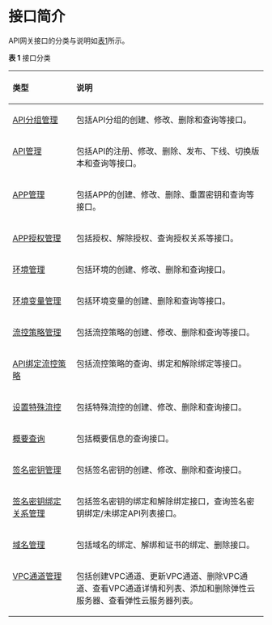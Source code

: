 # 接口简介<a name="apig-zh-api-180713002"></a>

API网关接口的分类与说明如[表1](#table51381943105818)所示。

**表 1**  接口分类

<a name="table51381943105818"></a>
<table><thead align="left"><tr id="row131381543195812"><th class="cellrowborder" valign="top" width="25%" id="mcps1.2.3.1.1"><p id="p14138124385819"><a name="p14138124385819"></a><a name="p14138124385819"></a>类型</p>
</th>
<th class="cellrowborder" valign="top" width="75%" id="mcps1.2.3.1.2"><p id="p1913824317588"><a name="p1913824317588"></a><a name="p1913824317588"></a>说明</p>
</th>
</tr>
</thead>
<tbody><tr id="row613834325813"><td class="cellrowborder" valign="top" width="25%" headers="mcps1.2.3.1.1 "><p id="p141382436588"><a name="p141382436588"></a><a name="p141382436588"></a><a href="创建API分组.md">API分组管理</a></p>
</td>
<td class="cellrowborder" valign="top" width="75%" headers="mcps1.2.3.1.2 "><p id="p1013894355820"><a name="p1013894355820"></a><a name="p1013894355820"></a>包括API分组的创建、修改、删除和查询等接口。</p>
</td>
</tr>
<tr id="row14138114313586"><td class="cellrowborder" valign="top" width="25%" headers="mcps1.2.3.1.1 "><p id="p3138943185811"><a name="p3138943185811"></a><a name="p3138943185811"></a><a href="注册API.md">API管理</a></p>
</td>
<td class="cellrowborder" valign="top" width="75%" headers="mcps1.2.3.1.2 "><p id="p1513884314581"><a name="p1513884314581"></a><a name="p1513884314581"></a>包括API的注册、修改、删除、发布、下线、切换版本和查询等接口。</p>
</td>
</tr>
<tr id="row4138104312585"><td class="cellrowborder" valign="top" width="25%" headers="mcps1.2.3.1.1 "><p id="p11138164345813"><a name="p11138164345813"></a><a name="p11138164345813"></a><a href="创建APP.md">APP管理</a></p>
</td>
<td class="cellrowborder" valign="top" width="75%" headers="mcps1.2.3.1.2 "><p id="p16138743125811"><a name="p16138743125811"></a><a name="p16138743125811"></a>包括APP的创建、修改、删除、重置密钥和查询等接口。</p>
</td>
</tr>
<tr id="row413884310584"><td class="cellrowborder" valign="top" width="25%" headers="mcps1.2.3.1.1 "><p id="p913884311584"><a name="p913884311584"></a><a name="p913884311584"></a><a href="查看APP未绑定的API列表.md">APP授权管理</a></p>
</td>
<td class="cellrowborder" valign="top" width="75%" headers="mcps1.2.3.1.2 "><p id="p1013812431588"><a name="p1013812431588"></a><a name="p1013812431588"></a>包括授权、解除授权、查询授权关系等接口。</p>
</td>
</tr>
<tr id="row81380439588"><td class="cellrowborder" valign="top" width="25%" headers="mcps1.2.3.1.1 "><p id="p1013813435586"><a name="p1013813435586"></a><a name="p1013813435586"></a><a href="创建环境.md">环境管理</a></p>
</td>
<td class="cellrowborder" valign="top" width="75%" headers="mcps1.2.3.1.2 "><p id="p19138124345817"><a name="p19138124345817"></a><a name="p19138124345817"></a>包括环境的创建、修改、删除和查询接口。</p>
</td>
</tr>
<tr id="row18138194312588"><td class="cellrowborder" valign="top" width="25%" headers="mcps1.2.3.1.1 "><p id="p101381443105814"><a name="p101381443105814"></a><a name="p101381443105814"></a><a href="新建变量.md">环境变量管理</a></p>
</td>
<td class="cellrowborder" valign="top" width="75%" headers="mcps1.2.3.1.2 "><p id="p161388432582"><a name="p161388432582"></a><a name="p161388432582"></a>包括环境变量的创建、删除和查询等接口。</p>
</td>
</tr>
<tr id="row1813884316584"><td class="cellrowborder" valign="top" width="25%" headers="mcps1.2.3.1.1 "><p id="p1913824312588"><a name="p1913824312588"></a><a name="p1913824312588"></a><a href="创建流控策略.md">流控策略管理</a></p>
</td>
<td class="cellrowborder" valign="top" width="75%" headers="mcps1.2.3.1.2 "><p id="p51381843165819"><a name="p51381843165819"></a><a name="p51381843165819"></a>包括流控策略的创建、修改、删除和查询等接口。</p>
</td>
</tr>
<tr id="row1113844385817"><td class="cellrowborder" valign="top" width="25%" headers="mcps1.2.3.1.1 "><p id="p1713816433581"><a name="p1713816433581"></a><a name="p1713816433581"></a><a href="查看流控策略未绑定的API列表.md">API绑定流控策略</a></p>
</td>
<td class="cellrowborder" valign="top" width="75%" headers="mcps1.2.3.1.2 "><p id="p1613884318585"><a name="p1613884318585"></a><a name="p1613884318585"></a>包括流控策略的查询、绑定和解除绑定等接口。</p>
</td>
</tr>
<tr id="row15138104395820"><td class="cellrowborder" valign="top" width="25%" headers="mcps1.2.3.1.1 "><p id="p1613818437585"><a name="p1613818437585"></a><a name="p1613818437585"></a><a href="创建特殊设置.md">设置特殊流控</a></p>
</td>
<td class="cellrowborder" valign="top" width="75%" headers="mcps1.2.3.1.2 "><p id="p1113834365820"><a name="p1113834365820"></a><a name="p1113834365820"></a>包括特殊流控的创建、修改、删除和查询接口。</p>
</td>
</tr>
<tr id="row18139134310589"><td class="cellrowborder" valign="top" width="25%" headers="mcps1.2.3.1.1 "><p id="p813994312584"><a name="p813994312584"></a><a name="p813994312584"></a><a href="查询API分组概况.md">概要查询</a></p>
</td>
<td class="cellrowborder" valign="top" width="75%" headers="mcps1.2.3.1.2 "><p id="p913920437580"><a name="p913920437580"></a><a name="p913920437580"></a>包括概要信息的查询接口。</p>
</td>
</tr>
<tr id="row31391743145818"><td class="cellrowborder" valign="top" width="25%" headers="mcps1.2.3.1.1 "><p id="p14139743105815"><a name="p14139743105815"></a><a name="p14139743105815"></a><a href="创建签名密钥.md">签名密钥管理</a></p>
</td>
<td class="cellrowborder" valign="top" width="75%" headers="mcps1.2.3.1.2 "><p id="p20139124311585"><a name="p20139124311585"></a><a name="p20139124311585"></a>包括签名密钥的创建、修改、删除和查询接口。</p>
</td>
</tr>
<tr id="row1113917435581"><td class="cellrowborder" valign="top" width="25%" headers="mcps1.2.3.1.1 "><p id="p161408432581"><a name="p161408432581"></a><a name="p161408432581"></a><a href="查看签名密钥未绑定的API列表.md">签名密钥绑定关系管理</a></p>
</td>
<td class="cellrowborder" valign="top" width="75%" headers="mcps1.2.3.1.2 "><p id="p1014094365814"><a name="p1014094365814"></a><a name="p1014094365814"></a>包括签名密钥的绑定和解除绑定接口，查询签名密钥绑定/未绑定API列表接口。</p>
</td>
</tr>
<tr id="row1414012430584"><td class="cellrowborder" valign="top" width="25%" headers="mcps1.2.3.1.1 "><p id="p71401543185813"><a name="p71401543185813"></a><a name="p71401543185813"></a><a href="绑定域名.md">域名管理</a></p>
</td>
<td class="cellrowborder" valign="top" width="75%" headers="mcps1.2.3.1.2 "><p id="p17140194315810"><a name="p17140194315810"></a><a name="p17140194315810"></a>包括域名的绑定、解绑和证书的绑定、删除接口。</p>
</td>
</tr>
<tr id="row067493915114"><td class="cellrowborder" valign="top" width="25%" headers="mcps1.2.3.1.1 "><p id="p17676193911115"><a name="p17676193911115"></a><a name="p17676193911115"></a><a href="创建VPC通道.md">VPC通道管理</a></p>
</td>
<td class="cellrowborder" valign="top" width="75%" headers="mcps1.2.3.1.2 "><p id="p10676639141114"><a name="p10676639141114"></a><a name="p10676639141114"></a>包括创建VPC通道、更新VPC通道、删除VPC通道、查看VPC通道详情和列表、添加和删除弹性云服务器、查看弹性云服务器列表。</p>
</td>
</tr>
</tbody>
</table>

